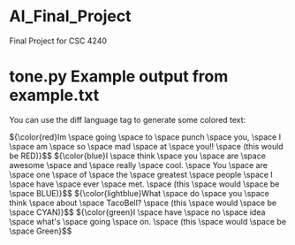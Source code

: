 # AI_Final_Project
Final Project for CSC 4240


# tone.py Example output from example.txt

You can use the diff language tag to generate some colored text:

${\color{red}Im \space going \space to \space punch \space you, \space I \space am \space so \space mad \space at \space you!! \space (this would be RED)}$$
${\color{blue}I \space think \space you \space are \space awesome \space and \space really \space cool. \space You \space are \space one \space of \space the \space greatest \space people \space I \space have \space ever \space met. \space (this \space would \space be \space BLUE)}$$
${\color{lightblue}What \space do \space you \space think \space about \space TacoBell? \space (this \space would \space be \space CYAN)}$$
${\color{green}I \space have \space no \space idea \space what's \space going \space on. \space (this \space would \space be \space Green}$$
